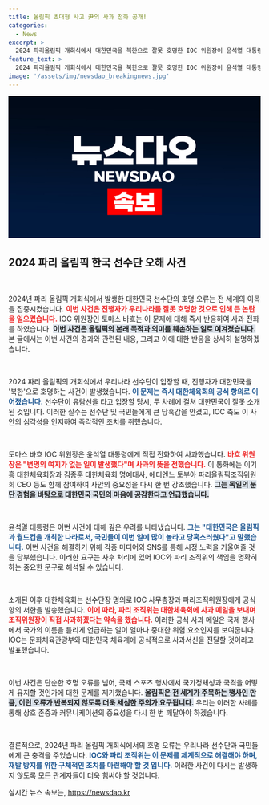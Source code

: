 ```yaml
---
title: 올림픽 초대형 사고 尹의 사과 전화 공개!
categories:
  - News
excerpt: >
  2024 파리올림픽 개회식에서 대한민국을 북한으로 잘못 호명한 IOC 위원장이 윤석열 대통령에게 직접 사과했습니다. 변명의 여지가 없는 일이라며 재발 방지를 약속한 바흐 위원장의 언급이 주목받고 있습니다.
feature_text: >
  2024 파리올림픽 개회식에서 대한민국을 북한으로 잘못 호명한 IOC 위원장이 윤석열 대통령에게 직접 사과했습니다. 변명의 여지가 없는 일이라며 재발 방지를 약속한 바흐 위원장의 언급이 주목받고 있습니다.
image: '/assets/img/newsdao_breakingnews.jpg'
---
```


<p><img src="/assets/img/newsdao_breakingnews.jpg" alt="ranknews 속보" /></p>

<h2 data-ke-size="size26">2024 파리 올림픽 한국 선수단 오해 사건</h2>

<p data-ke-size="size16">&nbsp;</p>

<p>2024년 파리 올림픽 개회식에서 발생한 대한민국 선수단의 호명 오류는 전 세계의 이목을 집중시켰습니다. <b><span style="color: #ee2323;">이번 사건은 진행자가 우리나라를 잘못 호명한 것으로 인해 큰 논란을 일으켰습니다.</span></b> IOC 위원장인 토마스 바흐는 이 문제에 대해 즉시 반응하여 사과 전화를 하였습니다. <b><span style="background-color: #21538527;">이번 사건은 올림픽의 본래 목적과 의미를 훼손하는 일로 여겨졌습니다.</span></b> 본 글에서는 이번 사건의 경과와 관련된 내용, 그리고 이에 대한 반응을 상세히 설명하겠습니다.</p>

<p data-ke-size="size16">&nbsp;</p>

<p>2024 파리 올림픽의 개회식에서 우리나라 선수단이 입장할 때, 진행자가 대한민국을 '북한'으로 호명하는 사건이 발생했습니다. <b><span style="color: #1a5490;">이 문제는 즉시 대한체육회의 공식 항의로 이어졌습니다.</span></b> 선수단이 유람선을 타고 입장할 당시, 두 차례에 걸쳐 대한민국이 잘못 소개된 것입니다. 이러한 실수는 선수단 및 국민들에게 큰 당혹감을 안겼고, IOC 측도 이 사안의 심각성을 인지하여 즉각적인 조치를 취했습니다.</p>

<p data-ke-size="size16">&nbsp;</p>

<p>토마스 바흐 IOC 위원장은 윤석열 대통령에게 직접 전화하여 사과했습니다. <b><span style="color: #ee2323;">바흐 위원장은 "변명의 여지가 없는 일이 발생했다"며 사과의 뜻을 전했습니다.</span></b> 이 통화에는 이기흥 대한체육회장과 김종훈 대한체육회 명예대사, 에티엔느 토부아 파리올림픽조직위원회 CEO 등도 함께 참여하여 사안의 중요성을 다시 한 번 강조했습니다. <b><span style="background-color: #21538527;">그는 독일의 분단 경험을 바탕으로 대한민국 국민의 마음에 공감한다고 언급했습니다.</span></b> </p>

<p data-ke-size="size16">&nbsp;</p>

<p>윤석열 대통령은 이번 사건에 대해 깊은 우려를 나타냈습니다. <b><span style="color: #1a5490;">그는 "대한민국은 올림픽과 월드컵을 개최한 나라로서, 국민들이 이번 일에 많이 놀라고 당혹스러웠다"고 말했습니다.</span></b> 이번 사건을 해결하기 위해 각종 미디어와 SNS를 통해 시정 노력을 기울여줄 것을 당부했습니다. 이러한 요구는 사후 처리에 있어 IOC와 파리 조직위의 책임을 명확히 하는 중요한 문구로 해석될 수 있습니다.</p>

<p data-ke-size="size16">&nbsp;</p>

<p>소개된 이후 대한체육회는 선수단장 명의로 IOC 사무총장과 파리조직위원장에게 공식 항의 서한을 발송했습니다. <b><span style="color: #ee2323;">이에 따라, 파리 조직위는 대한체육회에 사과 메일을 보내며 조직위원장이 직접 사과하겠다는 약속을 했습니다.</span></b> 이러한 공식 사과 메일은 국제 행사에서 국가의 이름을 틀리게 언급하는 일이 얼마나 중대한 위험 요소인지를 보여줍니다. IOC는 문화체육관광부와 대한민국 체육계에 공식적으로 사과서신을 전달할 것이라고 발표했습니다.</p>

<p data-ke-size="size16">&nbsp;</p>

<p>이번 사건은 단순한 호명 오류를 넘어, 국제 스포츠 행사에서 국가정체성과 국격을 어떻게 유지할 것인가에 대한 문제를 제기했습니다. <b><span style="background-color: #21538527;">올림픽은 전 세계가 주목하는 행사인 만큼, 이런 오류가 반복되지 않도록 더욱 세심한 주의가 요구됩니다.</span></b> 우리는 이러한 사례를 통해 상호 존중과 커뮤니케이션의 중요성을 다시 한 번 깨달아야 하겠습니다.</p>

<p data-ke-size="size16">&nbsp;</p>

<p>결론적으로, 2024년 파리 올림픽 개회식에서의 호명 오류는 우리나라 선수단과 국민들에게 큰 충격을 주었습니다. <b><span style="color: #1a5490;">IOC와 파리 조직위는 이 문제를 체계적으로 해결해야 하며, 재발 방지를 위한 구체적인 조치를 마련해야 할 것 입니다.</span></b> 이러한 사건이 다시는 발생하지 않도록 모든 관계자들이 더욱 힘써야 할 것입니다.</p>
실시간 뉴스 속보는, <a href="https://newsdao.kr" rel="dofollow">https://newsdao.kr</a>


